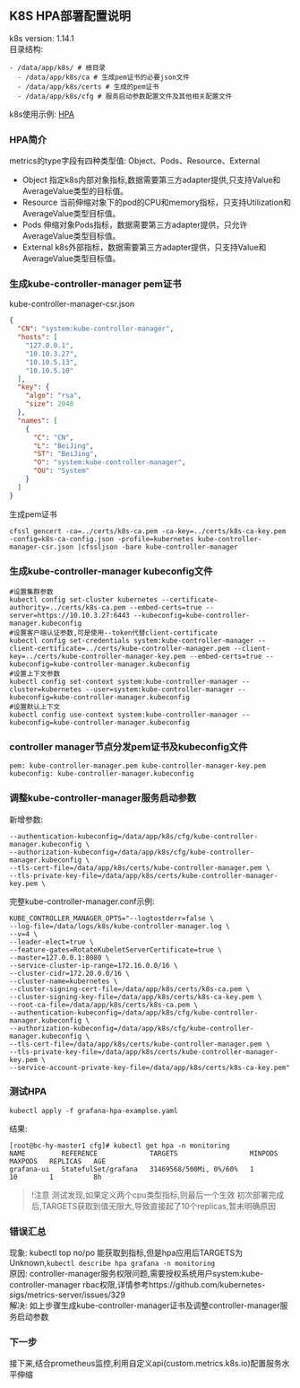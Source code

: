 ## K8S HPA部署配置说明
k8s version: 1.14.1  
目录结构:
```
- /data/app/k8s/ # 根目录
  - /data/app/k8s/ca # 生成pem证书的必要json文件
  - /data/app/k8s/certs # 生成的pem证书
  - /data/app/k8s/cfg # 服务启动参数配置文件及其他相关配置文件
```
k8s使用示例: [HPA](https://kubernetes.io/docs/tasks/run-application/horizontal-pod-autoscale-walkthrough/)  

### HPA简介
metrics的type字段有四种类型值: Object、Pods、Resource、External  
- Object
指定k8s内部对象指标,数据需要第三方adapter提供,只支持Value和AverageValue类型的目标值。
- Resource
当前伸缩对象下的pod的CPU和memory指标，只支持Utilization和AverageValue类型目标值。
- Pods
伸缩对象Pods指标，数据需要第三方adapter提供，只允许AverageValue类型目标值。
- External
k8s外部指标，数据需要第三方adapter提供，只支持Value和AverageValue类型目标值。
### 生成kube-controller-manager pem证书
kube-controller-manager-csr.json
```json
{
  "CN": "system:kube-controller-manager",
  "hosts": [
    "127.0.0.1",
    "10.10.3.27",
    "10.10.5.13",
    "10.10.5.10"
  ],
  "key": {
    "algo": "rsa",
    "size": 2048
  },
  "names": [
    {
      "C": "CN",
      "L": "BeiJing",
      "ST": "BeiJing",
      "O": "system:kube-controller-manager",
      "OU": "System"
    }
  ]
}
```

生成pem证书
```shell
cfssl gencert -ca=../certs/k8s-ca.pem -ca-key=../certs/k8s-ca-key.pem -config=k8s-ca-config.json -profile=kubernetes kube-controller-manager-csr.json |cfssljson -bare kube-controller-manager
```

### 生成kube-controller-manager kubeconfig文件
```shell
#设置集群参数
kubectl config set-cluster kubernetes --certificate-authority=../certs/k8s-ca.pem --embed-certs=true --server=https://10.10.3.27:6443 --kubeconfig=kube-controller-manager.kubeconfig
#设置客户端认证参数,可是使用--token代替client-certificate
kubectl config set-credentials system:kube-controller-manager --client-certificate=../certs/kube-controller-manager.pem --client-key=../certs/kube-controller-manager-key.pem --embed-certs=true --kubeconfig=kube-controller-manager.kubeconfig
#设置上下文参数
kubectl config set-context system:kube-controller-manager --cluster=kubernetes --user=system:kube-controller-manager --kubeconfig=kube-controller-manager.kubeconfig
#设置默认上下文
kubectl config use-context system:kube-controller-manager --kubeconfig=kube-controller-manager.kubeconfig
```
### controller manager节点分发pem证书及kubeconfig文件
```
pem: kube-controller-manager.pem kube-controller-manager-key.pem
kubeconfig: kube-controller-manager.kubeconfig
```
### 调整kube-controller-manager服务启动参数
新增参数:
```
--authentication-kubeconfig=/data/app/k8s/cfg/kube-controller-manager.kubeconfig \
--authorization-kubeconfig=/data/app/k8s/cfg/kube-controller-manager.kubeconfig \
--tls-cert-file=/data/app/k8s/certs/kube-controller-manager.pem \
--tls-private-key-file=/data/app/k8s/certs/kube-controller-manager-key.pem \
```
完整kube-controller-manager.conf示例:
```
KUBE_CONTROLLER_MANAGER_OPTS="--logtostderr=false \
--log-file=/data/logs/k8s/kube-controller-manager.log \
--v=4 \
--leader-elect=true \
--feature-gates=RotateKubeletServerCertificate=true \
--master=127.0.0.1:8080 \
--service-cluster-ip-range=172.16.0.0/16 \
--cluster-cidr=172.20.0.0/16 \
--cluster-name=kubernetes \
--cluster-signing-cert-file=/data/app/k8s/certs/k8s-ca.pem \
--cluster-signing-key-file=/data/app/k8s/certs/k8s-ca-key.pem \
--root-ca-file=/data/app/k8s/certs/k8s-ca.pem \
--authentication-kubeconfig=/data/app/k8s/cfg/kube-controller-manager.kubeconfig \
--authorization-kubeconfig=/data/app/k8s/cfg/kube-controller-manager.kubeconfig \
--tls-cert-file=/data/app/k8s/certs/kube-controller-manager.pem \
--tls-private-key-file=/data/app/k8s/certs/kube-controller-manager-key.pem \
--service-account-private-key-file=/data/app/k8s/certs/k8s-ca-key.pem"
```

### 测试HPA
```
kubectl apply -f grafana-hpa-examplse.yaml
```
结果:
```
[root@bc-hy-master1 cfg]# kubectl get hpa -n monitoring
NAME         REFERENCE             TARGETS                  MINPODS   MAXPODS   REPLICAS   AGE
grafana-ui   StatefulSet/grafana   31469568/500Mi, 0%/60%   1         10        1          8h
```
> !注意
> 测试发现,如果定义两个cpu类型指标,则最后一个生效
> 初次部署完成后,TARGETS获取到值无限大,导致直接起了10个replicas,暂未明确原因

### 错误汇总
现象: kubectl top no/po 能获取到指标,但是hpa应用后TARGETS为Unknown,`kubectl describe hpa grafana -n monitoring`  
原因: controller-manager服务权限问题,需要授权系统用户system:kube-controller-manager rbac权限,详情参考https://github.com/kubernetes-sigs/metrics-server/issues/329   
解决: 如上步骤生成kube-controller-manager证书及调整controller-manager服务启动参数     

### 下一步
接下来,结合prometheus监控,利用自定义api(custom.metrics.k8s.io)配置服务水平伸缩
